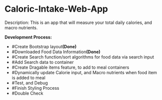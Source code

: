# Caloric-Intake-Web-App

Description: This is an app that will measure your total daily calories, and macro nutrients.

<b>Development Process:</b>
- #Create Bootstrap layout<b>(Done)</b>
- #Downloaded Food Data Information<b>(Done)</b>
- #Create Search function/sort algorithms for food data via search input
- #Add Search data to container
- #Create Dragable items feature, to add to meal containers
- #Dynamically update Calorie input, and Macro nutrients when food item is added to meal
- #Test, and Debug
- #Finish Styling Process
- #Double Check
